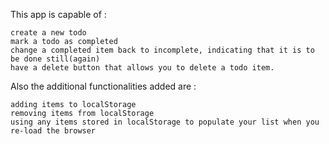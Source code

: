 This app is capable of :

    create a new todo
    mark a todo as completed
    change a completed item back to incomplete, indicating that it is to be done still(again)
    have a delete button that allows you to delete a todo item.

Also the additional functionalities added are :


    adding items to localStorage
    removing items from localStorage
    using any items stored in localStorage to populate your list when you re-load the browser
